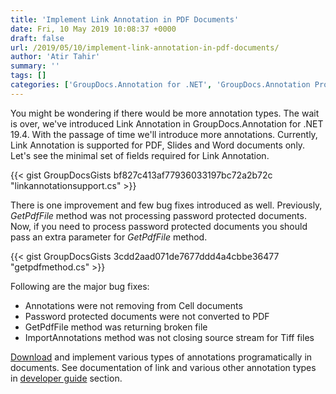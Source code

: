 ```yaml
---
title: 'Implement Link Annotation in PDF Documents'
date: Fri, 10 May 2019 10:08:37 +0000
draft: false
url: /2019/05/10/implement-link-annotation-in-pdf-documents/
author: 'Atir Tahir'
summary: ''
tags: []
categories: ['GroupDocs.Annotation for .NET', 'GroupDocs.Annotation Product Family']
---
```


You might be wondering if there would be more annotation types. The wait is over, we've introduced Link Annotation in GroupDocs.Annotation for .NET 19.4. With the passage of time we'll introduce more annotations. Currently, Link Annotation is supported for PDF, Slides and Word documents only. Let's see the minimal set of fields required for Link Annotation.

{{< gist GroupDocsGists bf827c413af77936033197bc72a2b72c "linkannotationsupport.cs" >}}

There is one improvement and few bug fixes introduced as well. Previously,  
_GetPdfFile_ method was not processing password protected documents. Now, if you need to process password protected documents you should pass an extra parameter for _GetPdfFile_ method.

{{< gist GroupDocsGists 3cdd2aad071de7677ddd4a4cbbe36477 "getpdfmethod.cs" >}}

Following are the major bug fixes:

*   Annotations were not removing from Cell documents
*   Password protected documents were not converted to PDF
*   GetPdfFile method was returning broken file
*   ImportAnnotations method was not closing source stream for Tiff files

[Download](https://www.nuget.org/packages/GroupDocs.annotation) and implement various types of annotations programatically in documents. See documentation of link and various other annotation types in [developer guide](https://docs.groupdocs.com/display/annotationnet/Developer+Guide) section.





